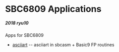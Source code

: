 # SBC6809 Applications

##### 2018 ryu10

Apps for SBC6809

* [asciiart](asciiart/)
-- asciiart in sbcasm + Basic9 FP routines

